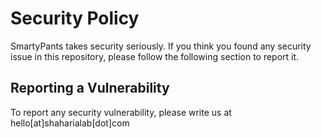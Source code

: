 # Security Policy

SmartyPants takes security seriously. If you think you found any security issue in this repository, please follow the following section to report it.

## Reporting a Vulnerability

To report any security vulnerability, please write us at hello[at]shaharialab[dot]com
